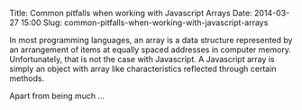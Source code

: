 Title: Common pitfalls when working with Javascript Arrays
Date: 2014-03-27 15:00
Slug: common-pitfalls-when-working-with-javascript-arrays

In most programming languages, an array is a data structure represented
by an arrangement of items at equally spaced addresses in computer
memory. Unfortunately, that is not the case with Javascript. A
Javascript array is simply an object with array like characteristics
reflected through certain methods.

</p>
Apart from being much ...

</p>

